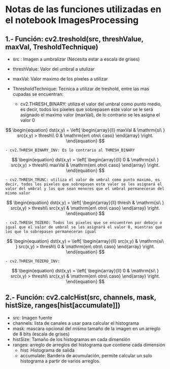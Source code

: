 # Notas de las funciones utilizadas en el notebook ImagesProcessing 

##  1.- Función: cv2.treshold(src, threshValue, maxVal, TresholdTechnique)

- src : Imagen a umbralizar (Necesita estar a escala de grises)

- threshValue: Valor del umbral a utulizar

- maxVal: Valor maximo de los pixeles a utilizar

- ThresholdTechnique: Tecnica a utilizar de treshold, entre las mas cupadas se encuentran:
	- cv2.THRESH_BINARY: utiliza el valor del umbral como punto medio, es decir, todos los pixeles que sobrepasen este valor se le será asignado el maximo valor (maxVal), de lo contrario se les asigna el valor 0 
	
$$
\begin{equation}    
	dst(x,y) = \left[        
	\begin{array}{ll}           
		maxVal  &   \mathrm{si\ } src(x,y) > thresh\\            			0   & \mathrm{en\ otro\ caso}        
	\end{array}    
	\right.
\end{equation}
$$
	
	- cv2.THRESH_BINARY_INV: Es lo contrario al THRESH_BINARY
$$
\begin{equation}    
dst(x,y) = \left[        
\begin{array}{ll}           
	0  &   \mathrm{si\ } src(x,y) > thresh\\            			maxVal   & \mathrm{en\ otro\ caso}        
	\end{array}    
	\right.
\end{equation}
$$
	  
	- cv2.THRESH_TRUNC: utiliza el valor de umbral como punto maximo, es decir, todos los pixeles que sobrepasen este valor se les asignará el valor del umbral y los que sean menores que el umbral permaneceran del mismo valor
$$
\begin{equation}    
dst(x,y) = \left[        
\begin{array}{ll}           
		thresh  &   \mathrm{si\ } src(x,y) > thresh\\   			src(x,y)   & \mathrm{en\ otro\ caso}        
	\end{array}    
	\right.
\end{equation}
$$
	
	- cv2.THRESH_TOZERO: Todos los pixeles que se encuentren por debajo o igual que el valor de umbral se les asignará el valor 0, mientras que los que lo sobrepasen permaneceran igual
$$
\begin{equation}    
dst(x,y) = \left[        
\begin{array}{ll}           
	src(x,y)  &   \mathrm{si\ } src(x,y) > thresh\\   			0   	  &   \mathrm{en\ otro\ caso}        
	\end{array}    
	\right.
\end{equation}
$$
	  
	- cv2.THRESH_TOZERO_INV: 


$$
\begin{equation}    
	dst(x,y) = \left[        
	\begin{array}{ll}           
    	0  			  &   \mathrm{si\ } src(x,y) > thresh\\ 
        src(x,y)	  &   \mathrm{en\ otro\ caso}        
    \end{array}    
    \right.
\end{equation}
$$

## 2.- Función: cv2.calcHist(src, channels, mask, histSize, ranges[hist[accumulate]])

- src: Imagen fuente
- channels: lista de canales a usar para calcular el histograma
- mask: mascara opcional del mismo tamaño de la imagen en un arreglo de 8 bits (escala de grises)
- histSize: Tamaño de los histogramas en cada dimensión
- ranges:  arreglo de arreglos del histograma que contiene cada dimensión
  - hist: Histograma de salida
  - accumulate: Bandera de acumulación, permite calcular un solo histograma a partir de varios arreglos.

 